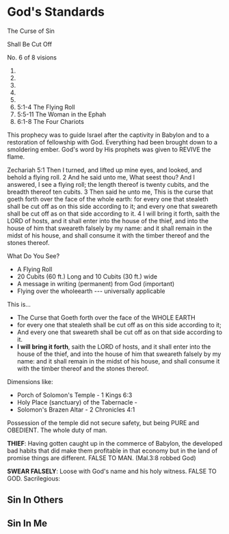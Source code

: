 # God's Standards

The Curse of Sin

Shall Be Cut Off

No. 6 of 8 visions

1. 
2. 
3. 
4. 
5. 
6. 5:1-4 The Flying Roll
7. 5:5-11 The Woman in the Ephah
8. 6:1-8 The Four Chariots

This prophecy was to guide Israel after the captivity in Babylon and to a restoration of fellowship with God. Everything had been brought down to a smoldering ember. God's word by His prophets was given to REVIVE the flame.

Zechariah 5:1 Then I turned, and lifted up mine eyes, and looked, and behold a flying roll. 2 And he said unto me, What seest thou? And I answered, I see a flying roll; the length thereof is twenty cubits, and the breadth thereof ten cubits. 3 Then said he unto me, This is the curse that goeth forth over the face of the whole earth: for every one that stealeth shall be cut off as on this side according to it; and every one that sweareth shall be cut off as on that side according to it. 4 I will bring it forth, saith the LORD of hosts, and it shall enter into the house of the thief, and into the house of him that sweareth falsely by my name: and it shall remain in the midst of his house, and shall consume it with the timber thereof and the stones thereof.

What Do You See?
- A Flying Roll
- 20 Cubits (60 ft.) Long and 10 Cubits (30 ft.) wide
- A message in writing (permanent) from God (important)
- Flying over the wholeearth --- universally applicable

This is&hellip;
- The Curse that Goeth forth over the face of the WHOLE EARTH
- for every one that stealeth shall be cut off as on this side according to it;
- And every one that sweareth shall be cut off as on that side according to it.
- **I will bring it forth**, saith the LORD of hosts, and it shall enter into the house of the thief, and into the house of him that sweareth falsely by my name: and it shall remain in the midst of his house, and shall consume it with the timber thereof and the stones thereof.

Dimensions like:
- Porch of Solomon's Temple - 1 Kings 6:3
- Holy Place (sanctuary) of the Tabernacle - 
- Solomon's Brazen Altar - 2 Chronicles 4:1

Possession of the temple did not secure safety, but being PURE and OBEDIENT. The whole duty of man.

 **THIEF**: Having gotten caught up in the commerce of Babylon, the developed bad habits that did make them profitable in that economy but in the land of promise things are different. FALSE TO MAN. (Mal.3:8 robbed God)

**SWEAR FALSELY**: Loose with God's name and his holy witness. FALSE TO GOD. Sacrilegious:

## Sin In Others

## Sin In Me 